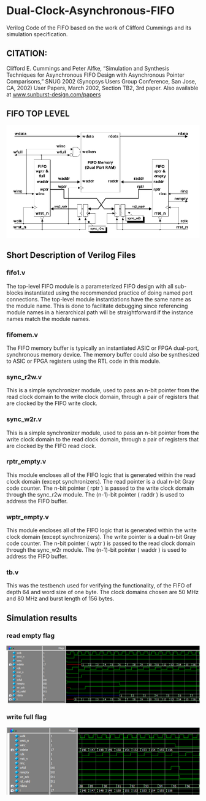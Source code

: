# Dual-Clock-Asynchronous-FIFO
Verilog Code of the FIFO based on the work of Clifford Cummings and its simulation specification.
## CITATION:
Clifford E. Cummings and Peter Alfke, “Simulation and Synthesis Techniques for Asynchronous FIFO Design with
Asynchronous Pointer Comparisons,” SNUG 2002 (Synopsys Users Group Conference, San Jose, CA, 2002) User Papers,
March 2002, Section TB2, 3rd paper. Also available at www.sunburst-design.com/papers
##  FIFO TOP LEVEL 
![alt text](https://github.com/siddhant23tomar/Dual-Clock-Asynchronous-FIFO/blob/main/FIFO_TOP_LEVEL.png?raw=true)


## Short Description of Verilog Files 

### fifo1.v 

The top-level FIFO module is a parameterized FIFO design with all sub-blocks instantiated using the recommended
practice of doing named port connections. The top-level module instantiations have the same name as the module name. 
This is done to facilitate debugging since referencing module names in a hierarchical path will be straightforward 
if the instance names match the module names.

### fifomem.v 

The FIFO memory buffer is typically an instantiated ASIC or FPGA dual-port, synchronous memory device. The
memory buffer could also be synthesized to ASIC or FPGA registers using the RTL code in this module.

### sync_r2w.v

This is a simple synchronizer module, used to pass an n-bit pointer from the read clock domain to the write clock
domain, through a pair of registers that are clocked by the FIFO write clock.

### sync_w2r.v

This is a simple synchronizer module, used to pass an n-bit pointer from the write clock domain to the read clock
domain, through a pair of registers that are clocked by the FIFO read clock.

### rptr_empty.v

This module encloses all of the FIFO logic that is generated within the read clock domain (except synchronizers).
The read pointer is a dual n-bit Gray code counter. The n-bit pointer ( rptr ) is passed to the write clock domain
through the sync_r2w module. The (n-1)-bit pointer ( raddr ) is used to address the FIFO buffer.

### wptr_empty.v

This module encloses all of the FIFO logic that is generated within the write clock domain (except synchronizers).
The write pointer is a dual n-bit Gray code counter. The n-bit pointer ( wptr ) is passed to the read clock domain
through the sync_w2r module. The (n-1)-bit pointer ( waddr ) is used to address the FIFO buffer.


### tb.v
This was the testbench used for verifying the functionality, of the FIFO of depth 64 and word size of one byte. The clock domains chosen are 50 MHz and 80 MHz
and burst length of 156 bytes.

## Simulation results

### read empty flag
![alt text](https://github.com/siddhant23tomar/Dual-Clock-Asynchronous-FIFO/blob/main/REMPTY.png?raw=true)

### write full flag

![alt text](https://github.com/siddhant23tomar/Dual-Clock-Asynchronous-FIFO/blob/main/WFULL.png?raw=true)
